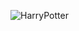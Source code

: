 ![HarryPotter](https://github.com/Fonel1/HarryPotter/assets/117942525/3c881a84-103b-4b61-a15f-376010c69316)
